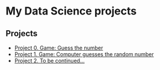 # My Data Science projects
## Projects
* [Project 0. Game: Guess the number](https://github.com/78doors/DS-practice-/tree/main/project0)
* [Project 1. Game: Computer guesses the random number](https://github.com/78doors/DS-practice-/tree/main/project_1)
* [Project 2. To be continued...]()


